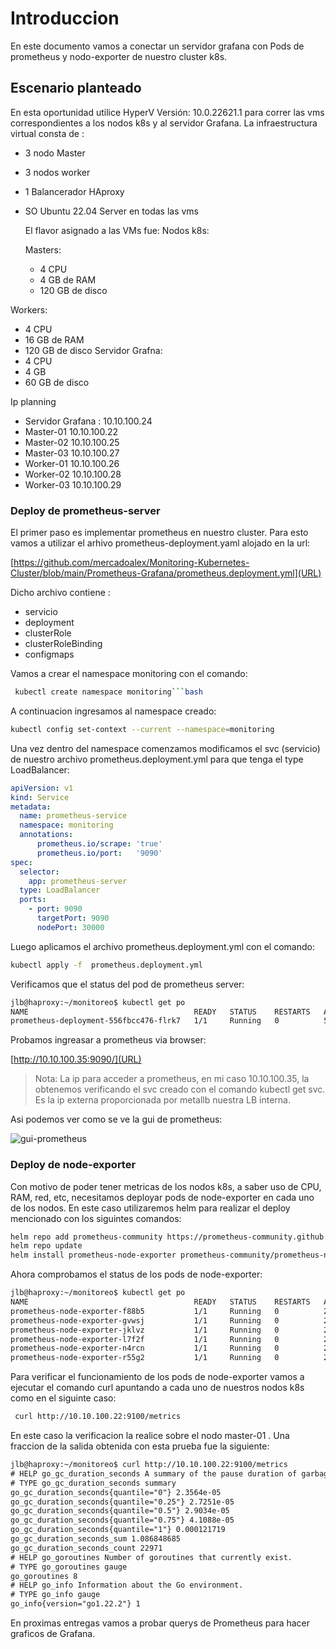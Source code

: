 # Introduccion

En este documento vamos a conectar un servidor grafana con Pods de prometheus y nodo-exporter de nuestro cluster k8s.

## Escenario planteado

En esta oportunidad utilice HyperV Versión: 10.0.22621.1 para correr las vms correspondientes a los nodos k8s y al servidor Grafana.
La  infraestructura virtual consta de :

- 3 nodo Master
- 3 nodos worker
- 1 Balancerador HAproxy
- SO Ubuntu 22.04 Server en todas las vms
  
  El flavor asignado a las VMs fue:
  Nodos k8s:
  
  Masters:

  - 4 CPU
  - 4 GB de RAM
  - 120 GB de disco

 Workers:

- 4 CPU
- 16 GB de RAM
- 120 GB de disco
Servidor Grafna:
- 4 CPU
- 4 GB
- 60 GB de disco

Ip planning

- Servidor Grafana : 10.10.100.24
- Master-01 10.10.100.22
- Master-02 10.10.100.25
- Master-03 10.10.100.27
- Worker-01 10.10.100.26
- Worker-02 10.10.100.28
- Worker-03 10.10.100.29

### Deploy de prometheus-server

El primer paso es implementar  prometheus en nuestro cluster. Para esto vamos a utilizar el arhivo prometheus-deployment.yaml alojado en la url:

[https://github.com/mercadoalex/Monitoring-Kubernetes-Cluster/blob/main/Prometheus-Grafana/prometheus.deployment.yml](URL)

Dicho archivo contiene :

- servicio
- deployment
- clusterRole
- clusterRoleBinding
- configmaps

Vamos a crear el namespace monitoring con el comando:

```bash
 kubectl create namespace monitoring```bash
```

A continuacion ingresamos al namespace creado:

```bash
kubectl config set-context --current --namespace=monitoring
```

Una vez dentro del namespace comenzamos modificamos el    svc (servicio) de nuestro archivo prometheus.deployment.yml para que tenga el type LoadBalancer:

```yaml
apiVersion: v1
kind: Service
metadata:
  name: prometheus-service
  namespace: monitoring
  annotations:  
      prometheus.io/scrape: 'true'     
      prometheus.io/port:   '9090'
spec:
  selector: 
    app: prometheus-server
  type: LoadBalancer  
  ports:
    - port: 9090
      targetPort: 9090 
      nodePort: 30000
```

Luego  aplicamos el archivo prometheus.deployment.yml con el comando:

```bash
kubectl apply -f  prometheus.deployment.yml
```

Verificamos que el status del pod de prometheus server:

```bash
jlb@haproxy:~/monitoreo$ kubectl get po
NAME                                     READY   STATUS    RESTARTS   AGE
prometheus-deployment-556fbcc476-flrk7   1/1     Running   0          5s
```

Probamos ingreasar a prometheus via browser:

[http://10.10.100.35:9090/](URL)

> Nota: La ip para acceder a prometheus, en mi caso 10.10.100.35, la obtenemos verificando el svc creado con el comando kubectl get svc. Es la ip externa proporcionada por metallb nuestra LB interna. 

Asi podemos ver como se ve la gui de prometheus:


![gui-prometheus](https://github.com/jlbisconti/k8s-vanilla/assets/144631732/e9663f1a-b89e-441b-9cb2-b4d3732481f8)



### Deploy de node-exporter

Con motivo de poder tener metricas de los nodos  k8s, a saber uso de CPU, RAM, red, etc, necesitamos deployar pods de node-exporter en cada uno de los nodos. En este caso utilizaremos helm para realizar el deploy mencionado con los siguintes comandos:

```bash
helm repo add prometheus-community https://prometheus-community.github.io/helm-charts
helm repo update
helm install prometheus-node-exporter prometheus-community/prometheus-node-exporter --namespace monitoring
```

Ahora comprobamos el status de los pods de node-exporter:

```bash
jlb@haproxy:~/monitoreo$ kubectl get po
NAME                                     READY   STATUS    RESTARTS   AGE
prometheus-node-exporter-f88b5           1/1     Running   0          2s
prometheus-node-exporter-gvwsj           1/1     Running   0          2s
prometheus-node-exporter-jklvz           1/1     Running   0          2s
prometheus-node-exporter-l7f2f           1/1     Running   0          2s
prometheus-node-exporter-n4rcn           1/1     Running   0          2s
prometheus-node-exporter-r55g2           1/1     Running   0          2s
```

Para verificar el funcionamiento de los pods de node-exporter vamos a ejecutar el comando curl apuntando a cada uno de nuestros nodos k8s como en el siguinte caso:

```bash
 curl http://10.10.100.22:9100/metrics
```
En este caso la verificacion la realice  sobre el nodo  master-01 . Una fraccion de la salida obtenida con esta prueba fue la siguiente:

```txt
jlb@haproxy:~/monitoreo$ curl http://10.10.100.22:9100/metrics
# HELP go_gc_duration_seconds A summary of the pause duration of garbage collection cycles.
# TYPE go_gc_duration_seconds summary
go_gc_duration_seconds{quantile="0"} 2.3564e-05
go_gc_duration_seconds{quantile="0.25"} 2.7251e-05
go_gc_duration_seconds{quantile="0.5"} 2.9034e-05
go_gc_duration_seconds{quantile="0.75"} 4.1088e-05
go_gc_duration_seconds{quantile="1"} 0.000121719
go_gc_duration_seconds_sum 1.086848685
go_gc_duration_seconds_count 22971
# HELP go_goroutines Number of goroutines that currently exist.
# TYPE go_goroutines gauge
go_goroutines 8
# HELP go_info Information about the Go environment.
# TYPE go_info gauge
go_info{version="go1.22.2"} 1
```

En proximas entregas vamos a probar querys de Prometheus para hacer graficos de Grafana.
